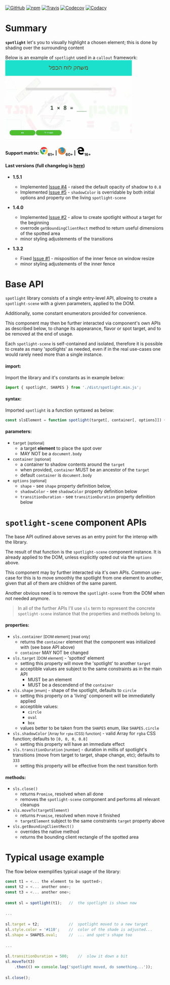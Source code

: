 [![GitHub](https://img.shields.io/github/license/gullerya/spotlight.svg)](https://github.com/gullerya/spotlight)
[![npm](https://img.shields.io/npm/v/@gullerya/spotlight.svg?label=npm%20@gullerya/spotlight)](https://www.npmjs.com/package/@gullerya/spotlight)
[![Travis](https://travis-ci.org/gullerya/spotlight.svg?branch=master)](https://travis-ci.org/gullerya/spotlight)
[![Codecov](https://img.shields.io/codecov/c/github/gullerya/spotlight/master.svg)](https://codecov.io/gh/gullerya/spotlight/branch/master)
[![Codacy](https://img.shields.io/codacy/grade/d464e4d7653949939e66c32b73e51d6b.svg?logo=codacy)](https://www.codacy.com/app/gullerya/spotlight)

# Summary

__`spotlight`__ let's you to visually highlight a chosen element; this is done by shading over the surrounding content

Below is an example of `spotlight` used in a `callout` framework:
![](docs/callout-flow-example.gif)

#### Support matrix: ![CHROME](docs/browser_icons/chrome.png)<sub>61+</sub> | ![FIREFOX](docs/browser_icons/firefox.png)<sub>60+</sub> | ![EDGE](docs/browser_icons/edge.png)<sub>16+</sub>

#### Last versions (full changelog is [here](docs/changelog.md))

* __1.5.1__
  * Implemented [Issue #4](https://github.com/gullerya/spotlight/issues/4) - raised the default opacity of shadow to `0.8`
  * Implemented [Issue #5](https://github.com/gullerya/spotlight/issues/5) - `shadowColor` is overridable by both initial options and property on the living `spotlight-scene`

* __1.4.0__
  * Implemented [Issue #2](https://github.com/gullerya/spotlight/issues/2) - allow to create spotlight without a target for the beginning
  * overrode `getBoundingClientRect` method to return useful dimensions of the spotted area
  * minor styling adjustements of the transitions

* __1.3.2__
  * Fixed [Issue #1](https://github.com/gullerya/spotlight/issues/1) - misposition of the inner fence on window resize
  * minor styling adjustements of the inner fence

# Base API
`spotlight` library consists of a single entry-level API,
allowing to create a `spotlight-scene` with a given parameters,
applied to the DOM.

Additionally, some constant enumerators provided for convenience.

This component may then be further interacted via component's own APIs as described below, to change its appearance, flavor or spot target,
and to be removed at the end of usage.

Each `spotlight-scene` is self-contained and isolated,
therefore it is possible to create as many 'spotlights' as needed,
even if in the real use-cases one would rarely need more than a single instance.

#### import:
Import the library and it's constants as in example below:
```javascript
import { spotlight, SHAPES } from './dist/spotlight.min.js';
```

#### syntax:
Imported `spotlight` is a function syntaxed as below:
```javascript
const slsElement = function spotlight(target[, container[, options]]) { ... }
```

#### parameters:
* `target` <small>[optional]</small>
    - a target __element__ to place the spot over
    - MAY NOT be a `document.body`
* `container` <small>[optional]</small>
    - a container to shadow contents around the `target`
    - when provided, `container` MUST be an ancestor of the `target`
    - default `container` is `document.body`
* `options` <small>[optional]</small>
    - `shape` - see `shape` property definition below,
    - `shadowColor` - see `shadowColor` property definition below
    - `transitionDuration` - see `transitionDuration` property definition below

# `spotlight-scene` component APIs
The base API outlined above serves as an entry point for the interop
with the library.

The result of that function is the `spotlight-scene` component instance.
It is already applied to the DOM, unless explicitly opted out via the `options` above.

This component may by further interacted via it's own APIs.
Common use-case for this is to move smoothly the spotlight from one element to another, given that all of them are children of the same parent.

Another obvious need is to remove the `spotlight-scene` from the DOM
when not needed anymore.

> In all of the further APIs I'll use `sls` term to represent the concrete
`spotlight-scene` instance that the properties and methods belong to.

#### properties:
* `sls.container` <small>[DOM element] [read only]</small>
    - returns the `container` element that the component was initialized with (see base API above)
    - `container` MAY NOT be changed
* `sls.target` <small>[DOM element]</small> - 'spotted' element
    - setting this property will move the 'spotlight' to another `target`
    - acceptible values are subject to the same constraints as in the main API
        - MUST be an element
        - MUST be a descendend of the `container`
* `sls.shape` <small>[enum]</small> - shape of the spotlight, defaults to `circle`
    - setting this property on a 'living' component will be immediatelly applied
    - acceptible values:
        - `circle`
        - `oval`
        - `box`
    - values better to be taken from the `SHAPES` enum, like `SHAPES.circle`
* `sls.shadowColor` <small>[Array for `rgba` (CSS) function]</small> - valid Array for `rgba` CSS function; defaults to `[0, 0, 0, 0.8]`
    - setting this property will have an immediate effect
* `sls.transitionDuration` <small>[number]</small> - duration in millis of spotlight's transitions (move from target to target, shape change, etc); defaults to `333`
    - setting this property will be effective from the next transition forth

#### methods:
* `sls.close()`
    - returns `Promise`, resolved when all done
    - removes the `spotlight-scene` component and performs all relevant cleanups
* `sls.moveTo(targetElement)`
    - returns `Promise`, resolved when move it finished
    - `targetElement` subject to the same constraints `target` property above
* `sls.getBoundingClientRect()`
    - overrides the native method
    - returns the bounding client rectangle of the spotted area

# Typical usage example
The flow below exemplifies typical usage of the library:
```javascript
const t1 = <... the element to be spotted>;
const t2 = <... another one>;
const t3 = <... another one>;

const sl = spotlight(t1);   //  the spotlight is shown now

...

sl.target = t2;             //  spotlight moved to a new target
sl.style.color = '#110';    //  color of the shade is adjusted...
sl.shape = SHAPES.oval;     //  ... and spot's shape too

...

sl.transitionDuration = 500;    //  slow it down a bit
sl.moveTo(t3)
    .then(() => console.log('spotlight moved, do something...'));

sl.close();
```
